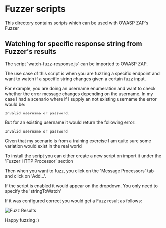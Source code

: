 # Fuzzer scripts

This directory contains scripts which can be used with OWASP ZAP's Fuzzer

## Watching for specific response string from Fuzzer's results

The script 'watch-fuzz-response.js` can be imported to OWASP ZAP.

The use case of this script is when you are fuzzing a specific endpoint and want to watch if a specific string changes given a certain fuzz input.

For example, you are doing an username enumeration and want to check whether the error message changes depending on the username.
In my case I had a scenario where if I supply an not existing username the error would be:
```
Invalid username or password.
```
But for an existing username it would return the following error:
```
Invalid username or password
```

Given that my scenario is from a training exercise I am quite sure some variation would exist in the real world

To install the script you can either create a new script on import it under the 'Fuzzer HTTP Processor` section

Then when you want to fuzz, you click on the 'Message Processors' tab and click on 'Add...'.

If the script is enabled it would appear on the dropdown. You only need to specify the 'stringToWatch'

If it was configured correct you would get a Fuzz result as follows:

![Fuzz Results](/images/fuzz-result-1.png)

Happy fuzzing :)
